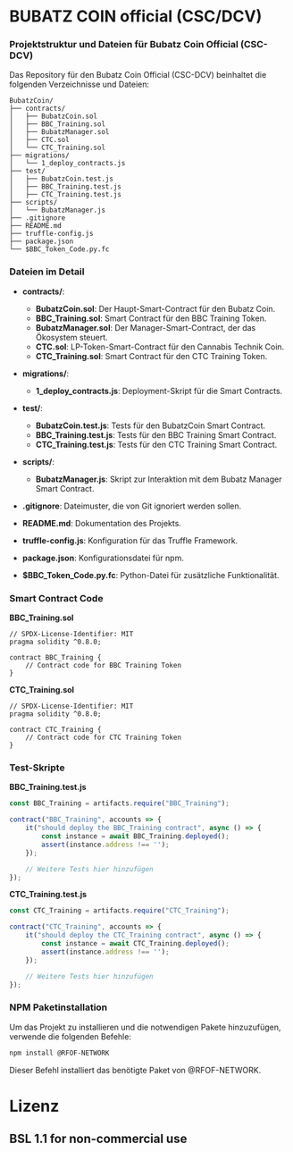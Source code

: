 # BUBATZ COIN official (CSC/DCV)
### Projektstruktur und Dateien für Bubatz Coin Official (CSC-DCV)

Das Repository für den Bubatz Coin Official (CSC-DCV) beinhaltet die folgenden Verzeichnisse und Dateien:

```plaintext
BubatzCoin/
├── contracts/
│   ├── BubatzCoin.sol
│   ├── BBC_Training.sol
│   ├── BubatzManager.sol
│   ├── CTC.sol
│   └── CTC_Training.sol
├── migrations/
│   └── 1_deploy_contracts.js
├── test/
│   ├── BubatzCoin.test.js
│   ├── BBC_Training.test.js
│   ├── CTC_Training.test.js
├── scripts/
│   └── BubatzManager.js
├── .gitignore
├── README.md
├── truffle-config.js
├── package.json
└── $BBC_Token_Code.py.fc
```

### Dateien im Detail

- **contracts/**:
  - **BubatzCoin.sol**: Der Haupt-Smart-Contract für den Bubatz Coin.
  - **BBC_Training.sol**: Smart Contract für den BBC Training Token.
  - **BubatzManager.sol**: Der Manager-Smart-Contract, der das Ökosystem steuert.
  - **CTC.sol**: LP-Token-Smart-Contract für den Cannabis Technik Coin.
  - **CTC_Training.sol**: Smart Contract für den CTC Training Token.

- **migrations/**:
  - **1_deploy_contracts.js**: Deployment-Skript für die Smart Contracts.

- **test/**:
  - **BubatzCoin.test.js**: Tests für den BubatzCoin Smart Contract.
  - **BBC_Training.test.js**: Tests für den BBC Training Smart Contract.
  - **CTC_Training.test.js**: Tests für den CTC Training Smart Contract.

- **scripts/**:
  - **BubatzManager.js**: Skript zur Interaktion mit dem Bubatz Manager Smart Contract.

- **.gitignore**: Dateimuster, die von Git ignoriert werden sollen.
- **README.md**: Dokumentation des Projekts.
- **truffle-config.js**: Konfiguration für das Truffle Framework.
- **package.json**: Konfigurationsdatei für npm.
- **$BBC_Token_Code.py.fc**: Python-Datei für zusätzliche Funktionalität.

### Smart Contract Code

**BBC_Training.sol**
```solidity
// SPDX-License-Identifier: MIT
pragma solidity ^0.8.0;

contract BBC_Training {
    // Contract code for BBC Training Token
}
```

**CTC_Training.sol**
```solidity
// SPDX-License-Identifier: MIT
pragma solidity ^0.8.0;

contract CTC_Training {
    // Contract code for CTC Training Token
}
```

### Test-Skripte

**BBC_Training.test.js**
```javascript
const BBC_Training = artifacts.require("BBC_Training");

contract("BBC_Training", accounts => {
    it("should deploy the BBC_Training contract", async () => {
        const instance = await BBC_Training.deployed();
        assert(instance.address !== '');
    });

    // Weitere Tests hier hinzufügen
});
```

**CTC_Training.test.js**
```javascript
const CTC_Training = artifacts.require("CTC_Training");

contract("CTC_Training", accounts => {
    it("should deploy the CTC_Training contract", async () => {
        const instance = await CTC_Training.deployed();
        assert(instance.address !== '');
    });

    // Weitere Tests hier hinzufügen
});
```

### NPM Paketinstallation

Um das Projekt zu installieren und die notwendigen Pakete hinzuzufügen, verwende die folgenden Befehle:

```bash
npm install @RFOF-NETWORK
```

Dieser Befehl installiert das benötigte Paket von @RFOF-NETWORK.

# Lizenz
## BSL 1.1 for non-commercial use
